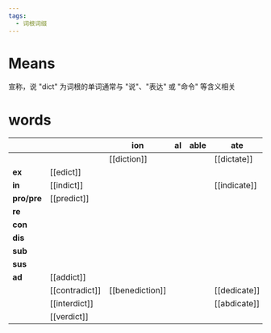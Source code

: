 ```yaml
---
tags:
  - 词根词缀
---
```

# Means
宣称，说
"dict" 为词根的单词通常与 "说"、"表达" 或 "命令" 等含义相关
# words
|             |                | **ion**         | **al** | **able** | ate          |     |
| ----------- | -------------- | --------------- | ------ | -------- | ------------ | --- |
|             |                | [[diction]]     |        |          | [[dictate]]  |     |
| **ex**      | [[edict]]      |                 |        |          |              |     |
| **in**      | [[indict]]     |                 |        |          | [[indicate]] |     |
| **pro/pre** | [[predict]]    |                 |        |          |              |     |
| **re**      |                |                 |        |          |              |     |
| **con**     |                |                 |        |          |              |     |
| **dis**     |                |                 |        |          |              |     |
| **sub**     |                |                 |        |          |              |     |
| **sus**     |                |                 |        |          |              |     |
| **ad**      | [[addict]]     |                 |        |          |              |     |
|             | [[contradict]] | [[benediction]] |        |          | [[dedicate]] |     |
|             | [[interdict]]  |                 |        |          | [[abdicate]] |     |
|             | [[verdict]]    |                 |        |          |              |     |
